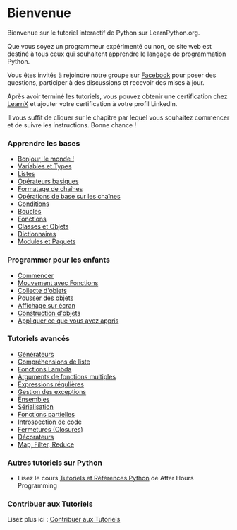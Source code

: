 # Bienvenue

Bienvenue sur le tutoriel interactif de Python sur LearnPython.org.

Que vous soyez un programmeur expérimenté ou non, ce site web est destiné à tous ceux qui souhaitent apprendre le langage de programmation Python.<br>

Vous êtes invités à rejoindre notre groupe sur <a href="http://www.facebook.com/groups/180708015327157/">Facebook</a> pour poser des questions, participer à des discussions et recevoir des mises à jour.

Après avoir terminé les tutoriels, vous pouvez obtenir une certification chez [LearnX](https://www.learnx.org) et ajouter votre certification à votre profil LinkedIn.

Il vous suffit de cliquer sur le chapitre par lequel vous souhaitez commencer et de suivre les instructions. Bonne chance !<br>

### Apprendre les bases

- [Bonjour, le monde !](Hello%2C%20World%21)
- [Variables et Types](Variables%20and%20Types)
- [Listes](Lists)
- [Opérateurs basiques](Basic%20Operators)
- [Formatage de chaînes](String%20Formatting)
- [Opérations de base sur les chaînes](Basic%20String%20Operations)
- [Conditions](Conditions)
- [Boucles](Loops)
- [Fonctions](Functions)
- [Classes et Objets](Classes%20and%20Objects)
- [Dictionnaires](Dictionaries)
- [Modules et Paquets](Modules%20and%20Packages)

### Programmer pour les enfants

- [Commencer](https://codingforkids.io/play/python/intro-level1)
- [Mouvement avec Fonctions](https://codingforkids.io/play/python/intro-level2)
- [Collecte d'objets](https://codingforkids.io/play/python/intro-level3)
- [Pousser des objets](https://codingforkids.io/play/python/intro-level4)
- [Affichage sur écran](https://codingforkids.io/play/python/intro-level5)
- [Construction d'objets](https://codingforkids.io/play/python/intro-level6)
- [Appliquer ce que vous avez appris](https://codingforkids.io/play/python/intro-level7)

### Tutoriels avancés

- [Générateurs](Generators)
- [Compréhensions de liste](List%20Comprehensions)
- [Fonctions Lambda](Lambda%20functions)
- [Arguments de fonctions multiples](Multiple%20Function%20Arguments)
- [Expressions régulières](Regular%20Expressions)
- [Gestion des exceptions](Exception%20Handling)
- [Ensembles](Sets)
- [Sérialisation](Serialization)
- [Fonctions partielles](Partial%20functions)
- [Introspection de code](Code%20Introspection)
- [Fermetures (Closures)](Closures)
- [Décorateurs](Decorators)
- [Map, Filter, Reduce](Map%2C%20Filter%2C%20Reduce)

### Autres tutoriels sur Python

- Lisez le cours [Tutoriels et Références Python](http://www.afterhoursprogramming.com/index.php?article=181) de After Hours Programming

### Contribuer aux Tutoriels

Lisez plus ici : [Contribuer aux Tutoriels](Contributing%20Tutorials)

